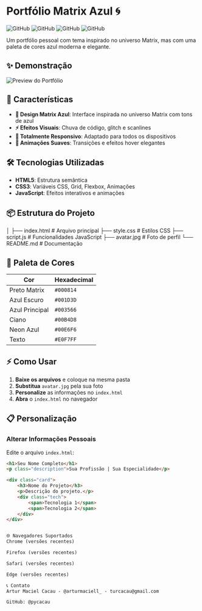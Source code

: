 # Portfólio Matrix Azul 🌀

![GitHub](https://img.shields.io/badge/HTML5-E34F26?style=for-the-badge&logo=html5&logoColor=white)
![GitHub](https://img.shields.io/badge/CSS3-1572B6?style=for-the-badge&logo=css3&logoColor=white)
![GitHub](https://img.shields.io/badge/JavaScript-F7DF1E?style=for-the-badge&logo=javascript&logoColor=black)
![GitHub](https://img.shields.io/badge/Matrix%20Theme-000814?style=for-the-badge&logo=matrix&logoColor=00B4D8)

Um portfólio pessoal com tema inspirado no universo Matrix, mas com uma paleta de cores azul moderna e elegante.

## ✨ Demonstração

![Preview do Portfólio](https://via.placeholder.com/800x400/000814/00B4D8?text=Portfólio+Matrix+Azul)

## 🚀 Características

- **🎨 Design Matrix Azul**: Interface inspirada no universo Matrix com tons de azul
- **⚡ Efeitos Visuais**: Chuva de código, glitch e scanlines
- **📱 Totalmente Responsivo**: Adaptado para todos os dispositivos
- **🎯 Animações Suaves**: Transições e efeitos hover elegantes

## 🛠️ Tecnologias Utilizadas

- **HTML5**: Estrutura semântica
- **CSS3**: Variáveis CSS, Grid, Flexbox, Animações
- **JavaScript**: Efeitos interativos e animações

## 📦 Estrutura do Projeto

│
├── index.html # Arquivo principal
├── style.css # Estilos CSS
├── script.js # Funcionalidades JavaScript
├── avatar.jpg # Foto de perfil
└── README.md # Documentação


## 🎨 Paleta de Cores

| Cor               | Hexadecimal |
| ----------------- | ----------- |
| Preto Matrix      | `#000814`   |
| Azul Escuro       | `#001D3D`   |
| Azul Principal    | `#003566`   |
| Ciano             | `#00B4D8`   |
| Neon Azul         | `#00E6F6`   |
| Texto             | `#E0F7FF`   |

## ⚡ Como Usar

1. **Baixe os arquivos** e coloque na mesma pasta
2. **Substitua** `avatar.jpg` pela sua foto
3. **Personalize** as informações no `index.html`
4. **Abra** o `index.html` no navegador

## 📋 Personalização

### Alterar Informações Pessoais
Edite o arquivo `index.html`:

```html
<h1>Seu Nome Completo</h1>
<p class="description">Sua Profissão | Sua Especialidade</p>

<div class="card">
    <h3>Nome do Projeto</h3>
    <p>Descrição do projeto.</p>
    <div class="tech">
        <span>Tecnologia 1</span>
        <span>Tecnologia 2</span>
    </div>
</div>


🌐 Navegadores Suportados
Chrome (versões recentes)

Firefox (versões recentes)

Safari (versões recentes)

Edge (versões recentes)

📞 Contato
Artur Maciel Cacau - @arturmaciell_ - turcacau@gmail.com

GitHub: @pycacau